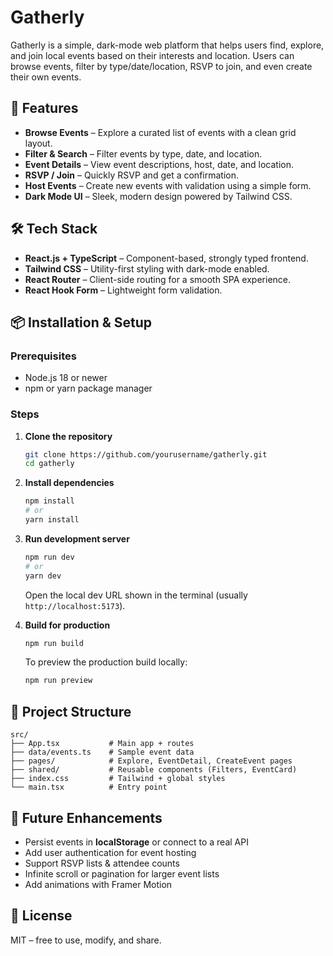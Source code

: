 # Gatherly

Gatherly is a simple, dark-mode web platform that helps users find, explore, and join local events based on their interests and location. Users can browse events, filter by type/date/location, RSVP to join, and even create their own events.

## 🚀 Features
- **Browse Events** – Explore a curated list of events with a clean grid layout.
- **Filter & Search** – Filter events by type, date, and location.
- **Event Details** – View event descriptions, host, date, and location.
- **RSVP / Join** – Quickly RSVP and get a confirmation.
- **Host Events** – Create new events with validation using a simple form.
- **Dark Mode UI** – Sleek, modern design powered by Tailwind CSS.

## 🛠️ Tech Stack
- **React.js + TypeScript** – Component-based, strongly typed frontend.
- **Tailwind CSS** – Utility-first styling with dark-mode enabled.
- **React Router** – Client-side routing for a smooth SPA experience.
- **React Hook Form** – Lightweight form validation.

## 📦 Installation & Setup

### Prerequisites
- Node.js 18 or newer
- npm or yarn package manager

### Steps
1. **Clone the repository**
   ```bash
   git clone https://github.com/yourusername/gatherly.git
   cd gatherly
   ```

2. **Install dependencies**
   ```bash
   npm install
   # or
   yarn install
   ```

3. **Run development server**
   ```bash
   npm run dev
   # or
   yarn dev
   ```

   Open the local dev URL shown in the terminal (usually `http://localhost:5173`).

4. **Build for production**
   ```bash
   npm run build
   ```

   To preview the production build locally:
   ```bash
   npm run preview
   ```

## 📂 Project Structure
```
src/
├── App.tsx           # Main app + routes
├── data/events.ts    # Sample event data
├── pages/            # Explore, EventDetail, CreateEvent pages
├── shared/           # Reusable components (Filters, EventCard)
├── index.css         # Tailwind + global styles
└── main.tsx          # Entry point
```

## 🔮 Future Enhancements
- Persist events in **localStorage** or connect to a real API
- Add user authentication for event hosting
- Support RSVP lists & attendee counts
- Infinite scroll or pagination for larger event lists
- Add animations with Framer Motion

## 🖤 License
MIT – free to use, modify, and share.